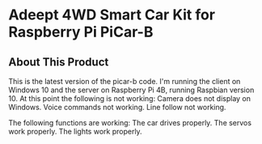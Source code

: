 # Adeept 4WD Smart Car Kit for Raspberry Pi PiCar-B

## About This Product

This is the latest version of the picar-b code. I'm running the client on Windows 10 and the server on Raspberry Pi 4B, running Raspbian version 10. At this point the following is not working: Camera does not display on Windows. Voice commands not working. Line follow not working.

The following functions are working: The car drives properly. The servos work properly. The lights work properly.
